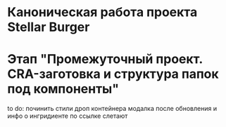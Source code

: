 # Каноническая работа проекта Stellar Burger 
# Этап "Промежуточный проект. CRA-заготовка и структура папок под компоненты"
to do:
починить стили дроп контейнера
модалка после обновления и инфо о ингридиенте по ссылке слетают
